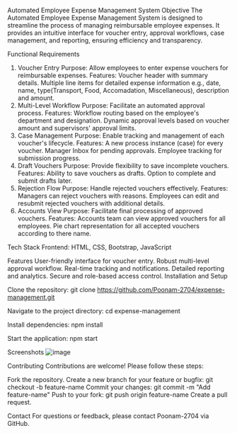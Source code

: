 Automated Employee Expense Management System
Objective
The Automated Employee Expense Management System is designed to streamline the process of managing reimbursable employee expenses. It provides an intuitive interface for voucher entry, approval workflows, 
case management, and reporting, ensuring efficiency and transparency.

Functional Requirements
1. Voucher Entry
Purpose: Allow employees to enter expense vouchers for reimbursable expenses.
Features:
Voucher header with summary details.
Multiple line items for detailed expense information e.g., date, name, type(Transport, Food, Accomadation, Miscellaneous), description and amount.
2. Multi-Level Workflow
Purpose: Facilitate an automated approval process.
Features:
Workflow routing based on the employee's department and designation.
Dynamic approval levels based on voucher amount and supervisors' approval limits.
3. Case Management
Purpose: Enable tracking and management of each voucher's lifecycle.
Features:
A new process instance (case) for every voucher.
Manager Inbox for pending approvals.
Employee tracking for submission progress.
4. Draft Vouchers
Purpose: Provide flexibility to save incomplete vouchers.
Features:
Ability to save vouchers as drafts.
Option to complete and submit drafts later.
5. Rejection Flow
Purpose: Handle rejected vouchers effectively.
Features:
Managers can reject vouchers with reasons.
Employees can edit and resubmit rejected vouchers with additional details.
6. Accounts View
Purpose: Facilitate final processing of approved vouchers.
Features:
Accounts team can view approved vouchers for all employees.
Pie chart representation for all accepted vouchers according to there name.

Tech Stack
Frontend: HTML, CSS, Bootstrap, JavaScript

Features
User-friendly interface for voucher entry.
Robust multi-level approval workflow.
Real-time tracking and notifications.
Detailed reporting and analytics.
Secure and role-based access control.
Installation and Setup

Clone the repository:
git clone https://github.com/Poonam-2704/expense-management.git

Navigate to the project directory:
cd expense-management

Install dependencies:
npm install 

Start the application:
npm start 

Screenshots
![image](https://github.com/user-attachments/assets/ba91893e-82fa-46a7-8304-6a5d283c07b3)


Contributing
Contributions are welcome! Please follow these steps:

Fork the repository.
Create a new branch for your feature or bugfix:
git checkout -b feature-name
Commit your changes:
git commit -m "Add feature-name"
Push to your fork:
git push origin feature-name
Create a pull request.

Contact
For questions or feedback, please contact Poonam-2704 via GitHub.
